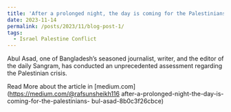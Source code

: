 ```yaml
---
title: 'After a prolonged night, the day is coming for the Palestinians: Abul Asad'
date: 2023-11-14
permalink: /posts/2023/11/blog-post-1/
tags:
  - Israel Palestine Conflict
---
```


Abul Asad, one of Bangladesh’s seasoned journalist, writer, and the editor of the daily Sangram, has conducted an unprecedented assessment regarding the Palestinian crisis.

Read More about the article in [medium.com](https://medium.com/@rafsunsheikh116 after-a-prolonged-night-the-day-is-coming-for-the-palestinians- bul-asad-8b0c3f26cbce)